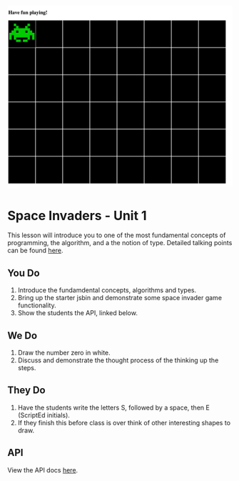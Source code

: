 ![Space Invader Board](space-invader-board.png)

# Space Invaders - Unit 1

This lesson will introduce you to one of the most fundamental concepts of programming, the algorithm, and a the notion of type.  Detailed talking points can be found [here](DETAILS.md).

## You Do

1) Introduce the fundamdental concepts, algorithms and types.
2) Bring up the starter jsbin and demonstrate some space invader game functionality.
3) Show the students the API, linked below.

## We Do

1) Draw the number zero in white.
2) Discuss and demonstrate the thought process of the thinking up the steps.

## They Do

1) Have the students write the letters S, followed by a space, then E (ScriptEd initials).
2) If they finish this before class is over think of other interesting shapes to draw.

## API
View the API docs [here](API.md).
